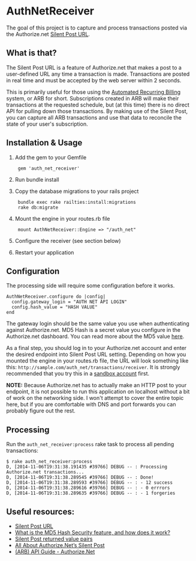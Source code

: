 # AuthNetReceiver

The goal of this project is to capture and process transactions posted via the Authorize.net [Silent Post URL](https://www.authorize.net/support/CNP/helpfiles/Account/Settings/Transaction_Format_Settings/Transaction_Response_Settings/Silent_Post_URL.htm). 

## What is that?

The Silent Post URL is a feature of Authorize.net that makes a post to a user-defined URL any time a transaction is made. Transactions are posted in real time and must be accepted by the web server within 2 seconds.

This is primarily useful for those using the [Automated Recurring Billing](http://developer.authorize.net/api/arb/) system, or ARB for short. Subscriptions created in ARB will make their transactions at the requested schedule, but (at this time) there is no direct API for pulling down those transactions. By making use of the Silent Post, you can capture all ARB transactions and use that data to reconcile the state of your user's subscription. 

## Installation & Usage

1. Add the gem to your Gemfile

        gem 'auth_net_receiver'

2. Run bundle install
3. Copy the database migrations to your rails project

        bundle exec rake railties:install:migrations
        rake db:migrate

4. Mount the engine in your routes.rb file

        mount AuthNetReceiver::Engine => "/auth_net"

5. Configure the receiver (see section below)
6. Restart your application

## Configuration

The processing side will require some configuration before it works.

    AuthNetReceiver.configure do |config|
      config.gateway_login = "AUTH NET API LOGIN"
      config.hash_value = "HASH VALUE"
    end

The gateway login should be the same value you use when authenticating against Authorize.net. MD5 Hash is a secret value you configure in the Authorize.net dashboard. You can read more about the MD5 value [here](https://support.authorize.net/authkb/index?page=content&id=A588).

As a final step, you should log in to your Authorize.net account and enter the desired endpoint into Silent Post URL setting. Depending on how you mounted the engine in your routes.rb file, the URL will look something like this: `http://sample.com/auth_net/transactions/receiver`. It is strongly recommended that you try this in a [sandbox account](https://sandbox.authorize.net) first. 

**NOTE:** Because Authorize.net has to actually make an HTTP post to your endpoint, it is not possible to run this application on localhost without a bit of work on the networking side. I won't attempt to cover the entire topic here, but if you are comfortable with DNS and port forwards you can probably figure out the rest. 

## Processing

Run the `auth_net_receiver:process` rake task to process all pending transactions:

    $ rake auth_net_receiver:process 
    D, [2014-11-06T19:31:38.191435 #39766] DEBUG -- : Processing Authorize.net transactions...
    D, [2014-11-06T19:31:38.289545 #39766] DEBUG -- : Done!
    D, [2014-11-06T19:31:38.289593 #39766] DEBUG -- : - 12 success
    D, [2014-11-06T19:31:38.289616 #39766] DEBUG -- : - 0 errrors
    D, [2014-11-06T19:31:38.289635 #39766] DEBUG -- : - 1 forgeries

## Useful resources:

- [Silent Post URL](https://support.authorize.net/authkb/index?page=content&id=A609&actp=search&viewlocale=en_US&searchid=1415328138657)
- [What is the MD5 Hash Security feature, and how does it work?](https://support.authorize.net/authkb/index?page=content&id=A588)
- [Silent Post returned value pairs](https://support.authorize.net/authkb/index?page=content&id=A170&actp=search&viewlocale=en_US&searchid=1415328138657)
- [All About Authorize.Net’s Silent Post](http://www.johnconde.net/blog/all-about-authorize-nets-silent-post/)
- [(ARB) API Guide - Authorize.Net](http://www.authorize.net/support/ARB_guide.pdf)
